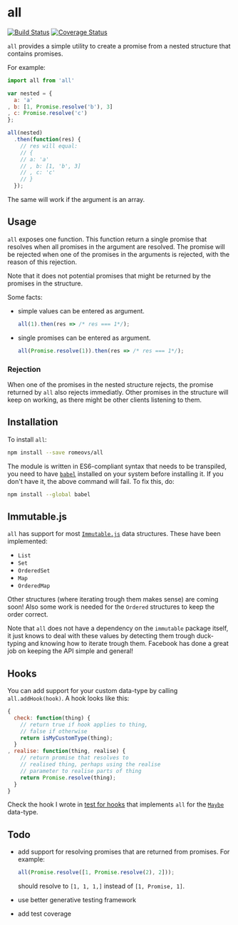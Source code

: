 # all

[![Build Status](https://travis-ci.org/romeovs/all.svg?branch=master)](https://travis-ci.org/romeovs/all)
[![Coverage Status](https://coveralls.io/repos/romeovs/all/badge.svg?branch=master)](https://coveralls.io/r/romeovs/all?branch=master)


`all` provides a simple utility to create a promise
from a nested structure that contains promises.

For example:
```js
import all from 'all'

var nested = {
  a: 'a'
, b: [1, Promise.resolve('b'), 3]
, c: Promise.resolve('c')
};

all(nested)
  .then(function(res) {
    // res will equal:
    // {
    // a: 'a'
    // , b: [1, 'b', 3]
    // , c: 'c'
    // }
  });
```
The same will work if the argument is an array.

## Usage
`all` exposes one function.  This function return a single promise
that resolves when all promises in the argument are resolved.  The promise
will be rejected when one of the promises in the arguments is rejected, with
the reason of this rejection.

Note that it does not potential promises that might be returned by the promises
in the structure.

Some facts:

 - simple values can be entered as argument.

    ```js
    all(1).then(res => /* res === 1*/);
    ```
 - single promises can be entered as argument.

    ```js
    all(Promise.resolve(1)).then(res => /* res === 1*/);
    ```

### Rejection
When one of the promises in the nested structure rejects, the promise returned
by `all` also rejects immediatly.  Other promises in the structure will keep on
working, as there might be other clients listening to them.

## Installation

To install `all`:
```sh
npm install --save romeovs/all
```

The module is written in ES6-compliant syntax that needs to
be transpiled, you need to have [`babel`](https://babeljs.io) installed
on your system before installing it.  If you don't have it, the above command
will fail.  To fix this, do:

```sh
npm install --global babel
```

## Immutable.js
`all` has support for most [`Immutable.js`](https://github.com/facebook/immutable-js) 
data structures.  These have been implemented:

  - `List`
  - `Set`
  - `OrderedSet`
  - `Map`
  - `OrderedMap`

Other structures (where iterating trough them makes sense) are coming soon!
Also some work is needed for the `Ordered` structures to keep the order correct.

Note that `all` does not have a dependency on the `immutable` package itself,
it just knows to deal with these values by detecting them trough duck-typing and
knowing how to iterate trough them.  Facebook has done a great job on keeping
the API simple and general!

## Hooks
You can add support for your custom data-type by calling `all.addHook(hook)`.
A hook looks like this:

```js
{
  check: function(thing) {
    // return true if hook applies to thing,
    // false if otherwise
    return isMyCustomType(thing);
  }
, realise: function(thing, realise) {
    // return promise that resolves to
    // realised thing, perhaps using the realise
    // parameter to realise parts of thing
    return Promise.resolve(thing);
  }
}
```

Check the hook I wrote in [test for
hooks](https://github.com/romeovs/all/blob/master/test/hooks.js#L11-L24)
that implements `all` for the
[`Maybe`](https://github.com/romeovs/all/blob/master/test/maybe.js) data-type.


## Todo

  - add support for resolving promises that are returned from promises.
    For example:

    ```js
    all(Promise.resolve([1, Promise.resolve(2), 2]));
    ```

    should resolve to `[1, 1, 1,]` instead of `[1, Promise, 1]`.

  - use better generative testing framework
  - add test coverage

